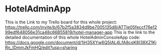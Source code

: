 # HotelAdminApp
This is the Link to my Trello board for this whole project: https://trello.com/invite/b/67b2f5a3834d9be7005135d8/ATTIe05feccf76e1299edf648056e31ca48c66B55819/hotel-manager-app
This is the link to the detailed documentation of this whole HotelAdminConsoleApp code: https://docs.google.com/document/d/1iH35XYw6Q5IAL4LfA8cqK8I38XZ1KjRn_IDmmJkFmHQ/edit?usp=sharing
